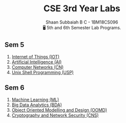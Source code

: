 <div align="center">
<h1> CSE 3rd Year Labs </h1>
Shaan Subbaiah B C - 1BM18CS096<br>
🖥️ 5th and 6th Semester Lab Programs.
</div>

## Sem 5

1. [Internet of Things (IOT)](https://github.com/shaansubbaiah/CSE-3rd-Year-Labs/tree/master/IOT)
2. [Artificial Intelligence (AI)](https://github.com/shaansubbaiah/CSE-3rd-Year-Labs/tree/master/AI)
3. [Computer Networks (CN)](https://github.com/shaansubbaiah/CSE-3rd-Year-Labs/tree/master/CN)
4. [Unix Shell Programming (USP)](https://github.com/shaansubbaiah/CSE-3rd-Year-Labs/tree/master/USP)

## Sem 6

1. [Machine Learning (ML)](https://github.com/shaansubbaiah/CSE-3rd-Year-Labs/tree/master/ML)
2. [Big Data Analytics (BDA)](https://github.com/shaansubbaiah/CSE-3rd-Year-Labs/tree/master/BDA)
3. [Object Oriented Modelling and Design (OOMD)](https://github.com/shaansubbaiah/CSE-3rd-Year-Labs/tree/master/OOMD)
4. [Cryptography and Network Security (CNS)](https://github.com/shaansubbaiah/CSE-3rd-Year-Labs/tree/master/CNS)
